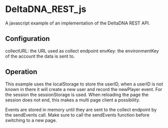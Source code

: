# DeltaDNA_REST_js
A javascript example of an implementation of the DeltaDNA REST API.

## Configuration
collectURL: the URL used as collect endpoint
envKey: the environmentKey of the account the data is sent to.

##  Operation
This example uses the localStorage to store the userID, when a userID is not known in there it will create a new user and record the newPlayer event. For the session the sessionStorage is used. When reloading the page the session does not end, this makes a multi page client a possibility.

Events are stored in memory until they are sent to the collect endpoint by the sendEvents call. Make sure to call the sendEvents function before switching to a new page.
